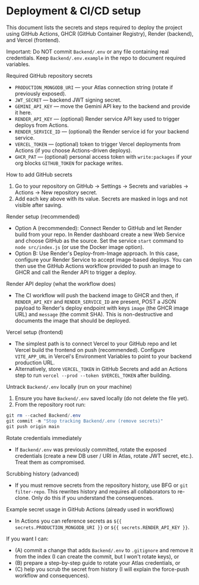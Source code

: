 # Deployment & CI/CD setup

This document lists the secrets and steps required to deploy the project using GitHub Actions, GHCR (GitHub Container Registry), Render (backend), and Vercel (frontend).

Important: Do NOT commit `Backend/.env` or any file containing real credentials. Keep `Backend/.env.example` in the repo to document required variables.

Required GitHub repository secrets
- `PRODUCTION_MONGODB_URI` — your Atlas connection string (rotate if previously exposed).
- `JWT_SECRET` — backend JWT signing secret.
- `GEMINI_API_KEY` — move the Gemini API key to the backend and provide it here.
- `RENDER_API_KEY` — (optional) Render service API key used to trigger deploys from Actions.
- `RENDER_SERVICE_ID` — (optional) the Render service id for your backend service.
- `VERCEL_TOKEN` — (optional) token to trigger Vercel deployments from Actions (if you choose Actions-driven deploys).
- `GHCR_PAT` — (optional) personal access token with `write:packages` if your org blocks `GITHUB_TOKEN` for package writes.

How to add GitHub secrets
1. Go to your repository on GitHub → Settings → Secrets and variables → Actions → New repository secret.
2. Add each key above with its value. Secrets are masked in logs and not visible after saving.

Render setup (recommended)
- Option A (recommended): Connect Render to GitHub and let Render build from your repo. In Render dashboard create a new Web Service and choose GitHub as the source. Set the service `start` command to `node src/index.js` (or use the Docker image option).
- Option B: Use Render's Deploy-from-Image approach. In this case, configure your Render Service to accept image-based deploys. You can then use the GitHub Actions workflow provided to push an image to GHCR and call the Render API to trigger a deploy.

Render API deploy (what the workflow does)
- The CI workflow will push the backend image to GHCR and then, if `RENDER_API_KEY` and `RENDER_SERVICE_ID` are present, POST a JSON payload to Render's deploy endpoint with keys `image` (the GHCR image URL) and `message` (the commit SHA). This is non-destructive and documents the image that should be deployed.

Vercel setup (frontend)
- The simplest path is to connect Vercel to your GitHub repo and let Vercel build the frontend on push (recommended). Configure `VITE_APP_URL` in Vercel's Environment Variables to point to your backend production URL.
- Alternatively, store `VERCEL_TOKEN` in GitHub Secrets and add an Actions step to run `vercel --prod --token $VERCEL_TOKEN` after building.

Untrack `Backend/.env` locally (run on your machine)
1. Ensure you have `Backend/.env` saved locally (do not delete the file yet).
2. From the repository root run:

```powershell
git rm --cached Backend/.env
git commit -m "Stop tracking Backend/.env (remove secrets)"
git push origin main
```

Rotate credentials immediately
- If `Backend/.env` was previously committed, rotate the exposed credentials (create a new DB user / URI in Atlas, rotate JWT secret, etc.). Treat them as compromised.

Scrubbing history (advanced)
- If you must remove secrets from the repository history, use BFG or `git filter-repo`. This rewrites history and requires all collaborators to re-clone. Only do this if you understand the consequences.

Example secret usage in GitHub Actions (already used in workflows)
- In Actions you can reference secrets as `${{ secrets.PRODUCTION_MONGODB_URI }}` or `${{ secrets.RENDER_API_KEY }}`.

If you want I can:
- (A) commit a change that adds `Backend/.env` to `.gitignore` and remove it from the index (I can create the commit, but I won't rotate keys), or
- (B) prepare a step-by-step guide to rotate your Atlas credentials, or
- (C) help you scrub the secret from history (I will explain the force-push workflow and consequences).
